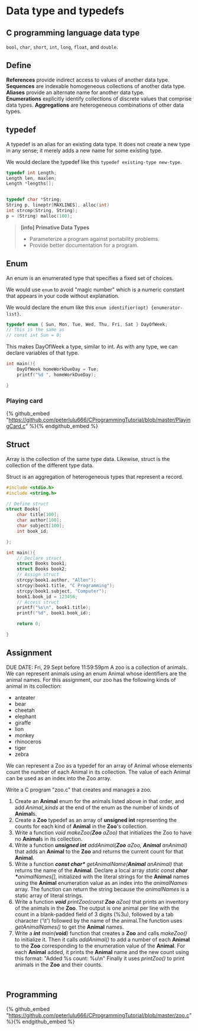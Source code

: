 # Data type and typedefs      

## C programming language data type      

`bool`, `char`, `short`, `int`, `long`, `float`, and `double`.      



## Define      

**References** provide indirect access to values of another data type.        
**Sequences** are indexable homogeneous collections of another data type.        
**Aliases** provide an alternate name for another data type.        
**Enumerations** explicitly identify collections of discrete values that comprise data types.
**Aggregations** are heterogeneous combinations of other data types.        







## typedef      

A typedef is an alias for an existing data type. It does not create a new type in any sense; it merely adds a new name for some existing type.      












We would declare the typedef like this `typedef existing-type new-type`.      

```c      
typedef int Length;
Length len, maxlen;
Length *lengths[];


typedef char *String;
String p, lineptr[MAXLINES], alloc(int)
int strcmp(String, String);
p = (String) malloc(100);            

```      

> **[info] Primative Data Types**
> * Parameterize a program against portability problems.
> * Provide better documentation for a program.     
>  
 












## Enum      

An enum is an enumerated type that specifies a fixed set of choices.      

We would use `enum` to avoid "magic number" which is a numeric constant that appears in your code without explanation.               

We would declare the enum like this `enum identifier(opt) {enumerator-list}`.     

```c     
typedef enum { Sun, Mon, Tue, Wed, Thu, Fri, Sat } DayOfWeek;      
// This is the same as         
// const int Sun = 0;              
```      

This makes DayOfWeek a type, similar to int. As with any type, we can declare variables of that type.      

```c     
int main(){
    DayOfWeek homeWorkDueDay = Tue;
    printf("%d ", homeWorkDueDay);

}      

```        


### Playing card        

{% github_embed "https://github.com/peterlulu666/CProgrammingTutorial/blob/master/PlayingCard.c" %}{% endgithub_embed %}        





















## Struct      

Array is the collection of the same type data. Likewise, struct is the collection of the different type data.          

Struct is an aggregation of heterogeneous types that represent a record.      

```c        
#include <stdio.h>
#include <string.h>

// Define struct
struct Books{
    char title[100];
    char author[100];
    char subject[100];
    int book_id;

};

int main(){
    // Declare struct
    struct Books book1;
    struct Books book2;
    // Assign struct      
    strcpy(book1.author, "Allen");
    strcpy(book1.title, "C Programming");
    strcpy(book1.subject, "Computer");
    book1.book_id = 123456;
    // Access struct        
    printf("%s\n", book1.title);
    printf("%d", book1.book_id);     

    return 0;

}      

```        








## Assignment      



DUE DATE: Fri, 29 Sept before 11:59:59pm
A zoo is a collection of animals. We can represent animals using an enum Animal whose identifiers are the animal names. For this assignment, our zoo has the following kinds of animal in its collection:

* anteater
* bear
* cheetah
* elephant
* giraffe
* lion
* monkey
* rhinoceros
* tiger
* zebra     

We can represent a Zoo as a typedef for an array of Animal whose elements count the number of each Animal in its collection. The value of each Animal can be used as an index into the Zoo array.

Write a C program "zoo.c" that creates and manages a zoo.
    

<ol>
            <li>
            Create an <strong>Animal</strong> enum for the 
            animals listed above in that order, and add 
            <em>Animal_kinds</em> at the end of the enum as
            the number of kinds of <strong>Animal</strong>s.
            </li>
            <li>
            Create a <strong>Zoo</strong> typedef as an array
            of <strong>unsigned
            int</strong> representing the counts for each 
             kind of <strong>Animal</strong> in the
            <strong>Zoo</strong>'s collection.
            </li>
            <li>
            Write a function 
            <em>void makeZoo(<strong>Zoo</strong> aZoo)</em>
            that initializes the Zoo to have no 
            <strong>Animal</strong>s in its collection.
            </li>
            <li>
            Write a function <em><strong>unsigned int</strong>
            addAnimal(<strong>Zoo</strong> aZoo, 
            <strong>Animal</strong> anAnimal)</em> that
            adds an <strong>Animal</strong> to the 
            <strong>Zoo</strong> and returns the current
            count for that <strong>Animal</strong>.
            </li>
            <li>
            Write a function 
            <em><strong>const char*</strong> 
            getAnimalName(<strong>Animal</strong> anAnimal)</em> 
            that returns the name of the 
            <strong>Animal</strong>. Declare a
            local array <em>static const 
            <strong>char *</strong>animalNames[]</em>, 
            initialized with the
            literal strings for the <strong>Animal</strong> 
            names using the <strong>Animal</strong> 
            enumeration value 
            as an index into the <em>animalNames</em>
            array. The function can return the string 
            because the <em>animalNames</em> is a static 
            array of literal strings.
            </li>
            <li>
            Write a function 
            <em><strong>void</strong> 
            printZoo(const <strong>Zoo</strong> aZoo)</em>
            that prints an inventory of the animals in the
            <strong>Zoo</strong>. The output is one animal 
            per line with the
            count in a blank-padded field of 3 digits (%3u),
            followed by a tab character ('\t') followed by
            the name of the animal.The function uses
            <em>getAnimalNames()</em> to get the 
            <strong>Animal</strong> names.
            </li>
            <li>
            Write a
            <em><strong>int</strong> 
            main(<strong>void</strong>)</em>
            function that creates a <strong>Zoo</strong>
            and calls <em>makeZoo()</em> to initialize it.
            Then it calls <em>addAnimal()</em> to add a number
            of each <strong>Animal</strong> to the 
            <strong>Zoo</strong> corresponding to the
            enumeration value of the <strong>Animal</strong>. 
            For each <strong>Animal</strong> added, it prints
            the <strong>Animal</strong> name and the new count
            using this format:
            "Added %s count: %u\n" Finally it uses 
            <em>printZoo()</em> to print animals in the 
            <strong>Zoo</strong> and their counts.
            </li>
            </ol>     


<br/>








## Programming      

{% github_embed "https://github.com/peterlulu666/CProgrammingTutorial/blob/master/zoo.c" %}{% endgithub_embed %}        



































